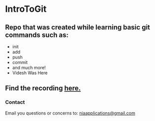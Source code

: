 # IntroToGit
## Repo that was created while learning basic git commands such as:

* init
* add 
* push
* commit
* and much more!
* Videsh Was Here
## Find the recording [here.]()

### Contact 
Email you questions or concerns to: niaapplications@gmail.com
